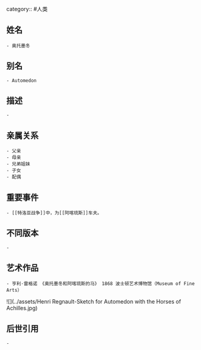 category:: #人类
## 姓名
	- 奥托墨冬
## 别名
	- Automedon
## 描述
	-
## 亲属关系
	- 父亲
	- 母亲
	- 兄弟姐妹
	- 子女
	- 配偶
## 重要事件
	- [[特洛亚战争]]中，为[[阿喀琉斯]]车夫。
## 不同版本
	-
## 艺术作品
	- 亨利·雷格诺 《奥托墨冬和阿喀琉斯的马》 1868 波士顿艺术博物馆（Museum of Fine Arts）
 ![](../assets/Henri Regnault-Sketch for Automedon with the Horses of Achilles.jpg)
## 后世引用
	-
